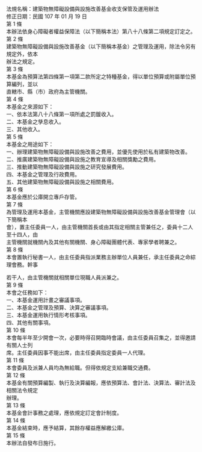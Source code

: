 法規名稱：建築物無障礙設備與設施改善基金收支保管及運用辦法  
修正日期：民國 107 年 01 月 19 日  
第 1 條  
本辦法依身心障礙者權益保障法（以下簡稱本法）第八十八條第二項規定訂定之。  
第 2 條  
建築物無障礙設備與設施改善基金（以下簡稱本基金）之管理及運用，除法令另有規定外，依本  
辦法之規定。  
第 3 條  
本基金為預算法第四條第一項第二款所定之特種基金，得以單位預算或附屬單位預算編列，並以  
直轄市、縣（市）政府為主管機關。  
第 4 條  
本基金之來源如下：  
一、依本法第八十八條第一項所處之罰鍰收入。  
二、本基金之孳息收入。  
三、其他收入。  
第 5 條  
本基金之用途如下：  
一、辦理建築物無障礙設備與設施改善之費用，並優先使用於私有建築物改善。  
二、推廣建築物無障礙設備與設施之教育宣導及相關獎勵之費用。  
三、推動建築物無障礙設備與設施之研究發展費用。  
四、本基金之管理及行政費用。  
五、其他建築物無障礙設備與設施之相關費用。  
第 6 條  
本基金應於公庫開立專戶存管。  
第 7 條  
為管理及運用本基金，主管機關應設建築物無障礙設備與設施改善基金管理會（以下簡稱本  
會），置主任委員一人，由主管機關首長或由其指定相關主管兼任之，委員十二人至十四人，由  
主管機關就機關內及其他有關機關、身心障礙團體代表、專家學者聘兼之。  
第 8 條  
本會置執行秘書一人，由主任委員指派業務主辦單位人員兼任，承主任委員之命綜理會務。幹事  


若干人，由主管機關就相關單位現職人員派兼之。  
第 9 條  
本會之任務如下：  
一、本基金運用計畫之審議事項。  
二、本基金之管理及預算、決算之審議事項。  
三、本基金運用執行情形考核事項。  
四、其他有關事項。  
第 10 條  
本會每半年至少開會一次，必要時得召開臨時會議，由主任委員召集之，並得邀請有關人士列  
席。主任委員因事不能出席，由主任委員指定委員一人代理。  
第 11 條  
本會委員及派兼人員均為無給職。但得依規定支給兼職交通費。  
第 12 條  
本基金有關預算編製、執行及決算編報，應依預算法、會計法、決算法、審計法及相關法令規定  
辦理。  
第 13 條  
本基金會計事務之處理，應依規定訂定會計制度。  
第 14 條  
本基金結束時，應予結算，其餘存權益應解繳公庫。  
第 15 條  
本辦法自發布日施行。  



